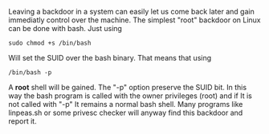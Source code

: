 Leaving a backdoor in a system can easily let us come back later and gain immediatly control over the machine. The simplest "root" backdoor on Linux can be done with bash. Just using

```shell
sudo chmod +s /bin/bash
```

Will set the SUID over the bash binary. That means that using

```shell
/bin/bash -p
```

A **root** shell will be gained. The "-p" option preserve the SUID bit. In this way the bash program is called with the owner privileges (root) and if It is not called with "-p" It remains a normal bash shell. Many programs like linpeas.sh or some privesc checker will anyway find this backdoor and report it.